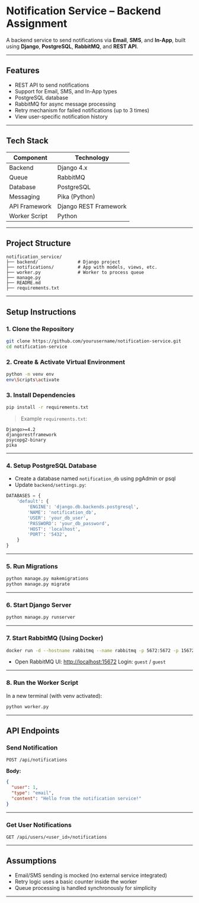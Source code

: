 #  Notification Service – Backend Assignment

A backend service to send notifications via **Email**, **SMS**, and **In-App**, built using **Django**, **PostgreSQL**, **RabbitMQ**, and **REST API**.

---

##  Features

*  REST API to send notifications
*  Support for Email, SMS, and In-App types
*  PostgreSQL database
*  RabbitMQ for async message processing
*  Retry mechanism for failed notifications (up to 3 times)
*  View user-specific notification history

---

##  Tech Stack

| Component     | Technology            |
| ------------- | --------------------- |
| Backend       | Django 4.x            |
| Queue         | RabbitMQ              |
| Database      | PostgreSQL            |
| Messaging     | Pika (Python)         |
| API Framework | Django REST Framework |
| Worker Script | Python                |

---

##  Project Structure

```
notification_service/
├── backend/               # Django project
├── notifications/         # App with models, views, etc.
├── worker.py              # Worker to process queue
├── manage.py
├── README.md
├── requirements.txt
```

---

##  Setup Instructions

### 1. Clone the Repository

```bash
git clone https://github.com/yourusername/notification-service.git
cd notification-service
```

### 2. Create & Activate Virtual Environment

```bash
python -m venv env
env\Scripts\activate
```

### 3. Install Dependencies

```bash
pip install -r requirements.txt
```

> Example `requirements.txt`:

```
Django>=4.2
djangorestframework
psycopg2-binary
pika
```

---

### 4. Setup PostgreSQL Database

* Create a database named `notification_db` using pgAdmin or psql
* Update `backend/settings.py`:

```python
DATABASES = {
    'default': {
        'ENGINE': 'django.db.backends.postgresql',
        'NAME': 'notification_db',
        'USER': 'your_db_user',
        'PASSWORD': 'your_db_password',
        'HOST': 'localhost',
        'PORT': '5432',
    }
}
```

---

### 5. Run Migrations

```bash
python manage.py makemigrations
python manage.py migrate
```

---

### 6. Start Django Server

```bash
python manage.py runserver
```

---

### 7. Start RabbitMQ (Using Docker)

```bash
docker run -d --hostname rabbitmq --name rabbitmq -p 5672:5672 -p 15672:15672 rabbitmq:3-management
```

* Open RabbitMQ UI: [http://localhost:15672](http://localhost:15672)
  Login: `guest` / `guest`

---

### 8. Run the Worker Script

In a new terminal (with venv activated):

```bash
python worker.py
```

---

##  API Endpoints

###  Send Notification

```
POST /api/notifications
```

**Body:**

```json
{
  "user": 1,
  "type": "email",
  "content": "Hello from the notification service!"
}
```

---

###  Get User Notifications

```
GET /api/users/<user_id>/notifications
```

---

##  Assumptions

* Email/SMS sending is mocked (no external service integrated)
* Retry logic uses a basic counter inside the worker
* Queue processing is handled synchronously for simplicity

---
